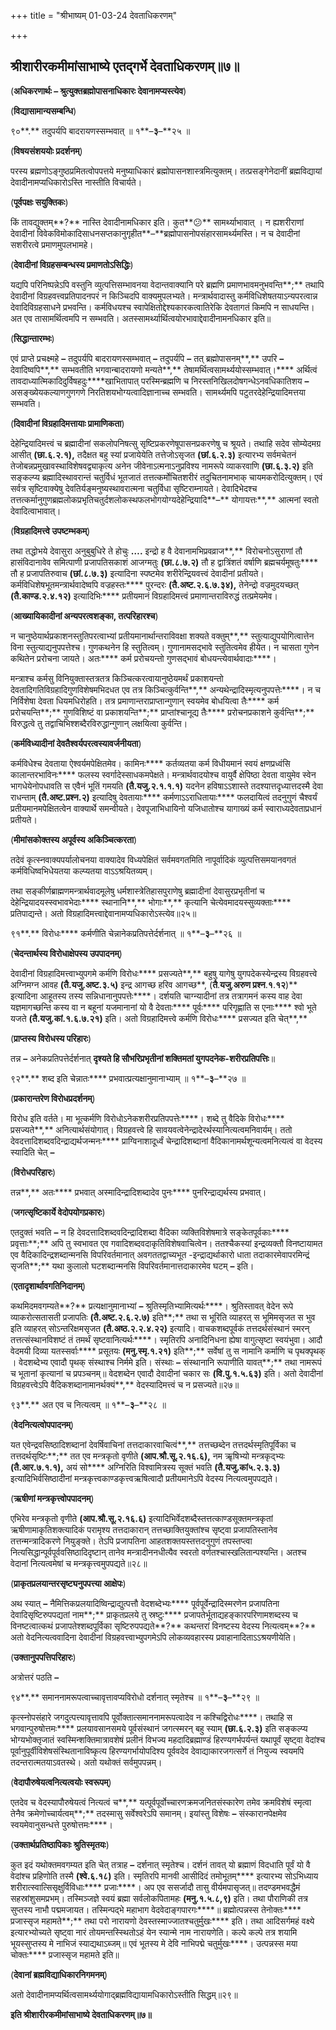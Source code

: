 +++
title = "श्रीभाष्यम् 01-03-24 देवताधिकरणम्"

+++


## श्रीशारीरकमीमांसाभाष्ये एतद्गर्भे देवताधिकरणम्॥७॥

(**अधिकरणार्थः – श्रुत्युक्तब्रह्मोपासनाधिकारः देवानामप्यस्त्येव**)

(**विद्यासामान्यसम्बन्धि**)

९०**.** तदुपर्यपि बादरायणस्सम्भवात् ॥ १**–**३**–**२५ ॥

(**विषयसंशययोः प्रदर्शनम्**)

परस्य ब्रह्मणोऽङ्गुष्ठप्रमितत्वोपपत्तये मनुष्याधिकारं ब्रह्मोपासनशास्त्रमित्युक्तम्। तत्प्रसङ्गेनेदानीं ब्रह्मविद्यायां देवादीनामप्यधिकारोऽस्ति नास्तीति विचार्यते।

(**पूर्वपक्षः सयुक्तिकः**)

किं तावद्युक्तम्**?** नास्ति देवादीनामधिकार इति। कुत**😕** सामर्थ्याभावात् । न ह्यशरीराणां देवादीनां विवेकविमोकादिसाधनसप्तकानुगृहीत**–**ब्रह्मोपासनोपसंहारसामर्थ्यमस्ति। न च देवादीनां सशरीरत्वे प्रमाणमुपलभामहे।

(**देवादीनां विग्रहसम्बन्धस्य प्रमाणतोऽसिद्धिः**)

यद्यपि परिनिष्पन्नेऽपि वस्तुनि व्युत्पत्तिसम्भावनया वेदान्तवाक्यानि परे ब्रह्मणि प्रमाणभावमनुभवन्ति**;** तथापि देवादीनां विग्रहवत्त्वप्रतिपादनपरं न किञ्चिदपि वाक्यमुपलभ्यते। मन्त्रार्थवादास्तु कर्मविधिशेषतयाऽन्यपरत्वान्न देवादिविग्रहसाधने प्रभवन्ति। कर्मविधयश्च स्वापेक्षितोद्देश्यकारकत्वातिरेकि देवतागतं किमपि न साधयन्ति। अत एव तासामर्थित्वमपि न सम्भवति। अतस्सामर्थ्यार्थित्वयोरभावाद्देवादीनामनधिकार इति॥

(**सिद्धान्तारम्भः**)

एवं प्राप्ते प्रचक्ष्महे **–** तदुपर्यपि बादरायणस्सम्भवात् **–** तदुपर्यपि **–** तत् ब्रह्मोपासनम्**,** उपरि **–** देवादिष्वपि**,** सम्भवतीति भगवान्बादरायणो मन्यते**,** तेषामर्थित्वसामर्थ्ययोस्सम्भवात्।**** अर्थित्वं तावदाध्यात्मिकादिदुर्विषहदुः****खाभितापात् परस्मिन्ब्रह्मणि च निरस्तनिखिलदोषगन्धेऽनवधिकातिशय **–** असङ्ख्येयकल्याणगुणगणे निरतिशयभोग्यत्वादिज्ञानाच्च सम्भवति। सामर्थ्यमपि पटुतरदेहेन्द्रियादिमत्तया सम्भवति।

(**दिवादीनां विग्रहादिमत्तायाः प्रामाणिकता**)

देहेन्द्रियादिमत्त्वं च ब्रह्मादीनां सकलोपनिषत्सु सृष्टिप्रकरणेषूपासनप्रकरणेषु च श्रूयते। तथाहि सदेव सोम्येदमग्र आसीत् **(**छा**.**६**.**२**.**१**),** तदैक्षत बहु स्यां प्रजायेयेति तत्तेजोऽसृजत **(**छां**.**६**.**२**.**३**)** इत्यारभ्य सर्वमचेतनं तेजोबन्नप्रमुखावस्थाविशेषवद्व्याकृत्य अनेन जीवेनाऽत्मनाऽनुप्रविश्य नामरूपे व्याकरवाणि **(**छा**.**६**.**३**.**२**)** इति सङ्कल्प्य ब्रह्मादिस्थावरान्तं चतुर्विधं भूतजातं तत्तत्कर्मोचितशरीरं तदुचितनामभाक् चायमकरोदित्युक्तम्। एवं सर्वत्र सृष्टिवाक्येषु देवतिर्यङ्मनुष्यस्थावरात्मना चतुर्विधा सृष्टिराम्नायते। देवादिभेदश्च तत्तत्कर्मानुगुणब्रह्मलोकप्रभृतिचतुर्दशलोकस्थफलभोगयोग्यदेहेन्द्रियादि**–** योगायत्तः**,** आत्मनां स्वतो देवादित्वाभावात्।

(**विग्रहादिमत्त्वे उपष्टम्भकम्**)

तथा तद्धोभये देवासुरा अनुबुबुधिरे ते होचुः **….** इन्द्रो ह वै देवानामभिप्रवव्राज**,** विरोचनोऽसुराणां तौ हासंविदानावेव समित्पाणी प्रजापतिसकाशं आजग्मतुः **(**छा**.**८**.**७**.**२**)** तौ ह द्वात्रिंशतं वर्षाणि ब्रह्मचर्यमूषतुः**** तौ ह प्रजापतिरुवाच **(**छां**.**८**.**७**.**३**)** इत्यादिना स्पष्टमेव शरीरेन्द्रियवत्त्वं देवादीनां प्रतीयते। कर्मविधिशेषभूतमन्त्रार्थवादेष्वपि वज्रहस्तः**** पुरन्दरः **(**तै**.**अष्ट**.**२**.**६**.**७**.**३४**),** तेनेन्द्रो वज्रमुदयच्छत् **(**तै**.**काण्ड**.**२**.**४**.**१२**)** इत्यादिभिः**** प्रतीयमानं विग्रहादिमत्त्वं प्रमाणान्तराविरुद्धं तत्प्रमेयमेव।

(**आख्यायिकादीनां अन्यपरत्वशङ्का, तत्परिहारश्च**)

न चानुष्ठेयार्थप्रकाशनस्तुतिपरत्वाभ्यां प्रतीयमानार्थान्तराविवक्षा शक्यते वक्तुम्**,** स्तुत्याद्युपयोगित्वात्तेन विना स्तुत्याद्यनुपपत्तेश्च। गुणकथनेन हि स्तुतित्वम्। गुणानामसद्भावे स्तुतित्वमेव हीयेत। न चासता गुणेन कथितेन प्ररोचना जायते। अतः**** कर्म प्ररोचयन्तो गुणसद्भावं बोधयन्त्येवार्थवादाः****।

मन्त्राश्च कर्मसु विनियुक्तास्तत्रतत्र किञ्चित्करत्वायानुष्ठेयमर्थं प्रकाशयन्तो देवतादिगतिविग्रहादिगुणविशेषमभिदधत एव तत्र किञ्चित्कुर्वन्ति**,** अन्यथेन्द्रादिस्मृत्यनुपपत्तेः****। न च निर्विशेषा देवता धियमधिरोहति। तत्र प्रमाणान्तराप्राप्तान्गुणान् स्वयमेव बोधयित्वा तैः**** कर्म प्ररोचयन्ति**;** गुणविशिष्टं वा प्रकाशयन्ति**;** प्राप्तांश्चानूद्य तैः**** प्ररोचनप्रकाशने कुर्वन्ति**;** विरुद्धत्वे तु तद्वाचिभिश्शब्दैरविरुद्धान्गुणान् लक्षयित्वा कुर्वन्ति।

(**कर्मविध्यादीनां देवतैश्वर्यपरत्वस्यावर्जनीयता**)

कर्मविधेश्च देवताया ऐश्वर्यमपेक्षितमेव। कामिनः**** कर्तव्यतया कर्म विधीयमानं स्वयं क्षणप्रध्वंसि कालान्तरभाविनः**** फलस्य स्वर्गादेस्साधकमपेक्षते। मन्त्रार्थवादयोश्च वायुर्वै क्षेपिष्ठा देवता वायुमेव स्वेन भागधेयेनोपधावति स एवैनं भूतिं गमयति **(**तै**.**यजु**.**२**.**१**.**१**.**१**)** यदनेन हविषाऽऽशास्ते तदश्यात्तदृध्यात्तदस्मै देवा राधन्ताम् **(**तै**.**अष्ट**.**प्रश्न**.**२**)** इत्यादिषु देवतायाः**** कर्मणाऽऽराधितायाः**** फलदायित्वं तदनुगुणं चैश्वर्यं प्रतीयमानमपेक्षितत्वेन वाक्यार्थे समन्वीयते। देवपूजाभिधायिनो यजिधातोश्च यागाख्यं कर्म स्वाराध्यदेवताप्रधानं प्रतीयते।

(**मीमांसकोक्तस्य अपूर्वस्य अकिञ्चित्करता**)

तदेवं कृत्स्नवाक्यपर्यालोचनया वाक्यादेव विध्यपेक्षितं सर्वमवगतमिति नापूर्वादिकं व्युत्पत्तिसमयानवगतं कर्मविधिष्वभिधेयतया कल्प्यतया वाऽऽश्रयितव्यम्।

तथा सङ्कीर्णब्राह्मणमन्त्रार्थवादमूलेषु धर्मशास्त्रेतिहासपुराणेषु ब्रह्मादीनां देवासुरप्रभृतीनां च देहेन्द्रियादयस्स्वभावभेदाः**** स्थानानि**,** भोगाः**,** कृत्यानि चेत्येवमादयस्सुव्यक्ताः**** प्रतिपाद्यन्ते। अतो विग्रहादिमत्त्वाद्देवानामप्यधिकारोऽस्त्येव॥२५॥

९१**.** विरोधः**** कर्मणीति चेन्नानेकप्रतिपत्तेर्दर्शनात् ॥ १**–**३**–**२६ ॥

(**चेदन्तार्थस्य विरोधाक्षेपस्य उपपादनम्**)

देवादीनां विग्रहादिमत्त्वाभ्युपगमे कर्मणि विरोधः**** प्रसज्यते**,** बहुषु यागेषु युगपदेकस्येन्द्रस्य विग्रहवत्त्वे अग्निमग्न आवह **(**तै**.**यजु**.**अष्ट**.**३**.**५**)** इन्द्र आगच्छ हरिव आगच्छ**, (**तै**.**यजु**.**अरुण प्रश्न**.**१**.**१२**)** इत्यादिना आहूतस्य तस्य सन्निधानानुपपत्तेः****। दर्शयति चाग्न्यादीनां तत्र तत्रागमनं कस्य वाह देवा यज्ञमागच्छन्ति कस्य वा न बहूनां यजमानानां यो वै देवताः**** पूर्वः**** परिगृह्णाति स एनाः**** श्वो भूते यजते **(**तै**.**यजु**.**कां**.**१**.**६**.**७**.**२१**)** इति। अतो विग्रहादिमत्त्वे कर्मणि विरोधः**** प्रसज्यत इति चेत्**,**

(**प्राप्तस्य विरोधस्य परिहारः**)

तन्न **–** अनेकप्रतिपत्तेर्दर्शनात् ****दृश्यते हि सौभरिप्रभृतीनां शक्तिमतां युगपदनेक-शरीरप्रतिपत्तिः****॥

९२**.** शब्द इति चेन्नातः**** प्रभवात्प्रत्यक्षानुमानाभ्याम् ॥ १**–**३**–**२७ ॥

(**प्रकारान्तरेण विरोधप्रदर्शनम्**)

विरोध इति वर्तते। मा भूत्कर्मणि विरोधोऽनेकशरीरप्रतिपपत्तेः****। शब्दे तु वैदिके विरोधः**** प्रसज्यते**,** अनित्यार्थसंयोगात्। विग्रहवत्त्वे हि सावयवत्वेनेन्द्रादेरर्थस्यानित्यत्वमनिवार्यम्। ततो देवदत्तादिशब्दवदिन्द्राद्यर्थजन्मनः**** प्राग्विनाशादूर्ध्वं चेन्द्रादिशब्दानां वैदिकानामर्थशून्यत्वमनित्यत्वं वा वेदस्य स्यादिति चेत् **–**

(**विरोधपरिहारः**)

तन्न**,** अतः**** प्रभवात् अस्मादिन्द्रादिशब्दादेव पुनः**** पुनरिन्द्राद्यर्थस्य प्रभवात्।

(**जगत्सृष्टिकार्ये वेदोपयोगप्रकारः**)

एतदुक्तं भवति **–** न हि देवदत्तादिशब्दवदिन्द्रादिशब्दा वैदिका व्यक्तिविशेषमात्रे सङ्केतपूर्वकाः**** प्रवृत्ताः**;** अपि तु स्वभावत एव गवादिशब्दवदाकृतिविशेषवाचित्वेन। ततश्चैकस्यां इन्द्रव्यक्तौ विनष्टायामत एव वैदिकादिन्द्रशब्दान्मनसि विपरिवर्तमानात् अवगततद्वाच्यभूत -इन्द्राद्यर्थाकारो धाता तदाकारमेवापरमिन्द्रं सृजति**;** यथा कुलालो घटशब्दान्मनसि विपरिवर्तमानात्तदाकारमेव घटम् **–** इति।

(**एतादृशार्थावगतिनिदानम्**)

कथमिदमवगम्यते**?** प्रत्यक्षानुमानाभ्यां **–** श्रुतिस्मृतिभ्यामित्यर्थः****। श्रुतिस्तावत् वेदेन रूपे व्याकरोत्सतासती प्रजापतिः **(**तै**.**अष्ट**.**२**.**६**.**२**.**७**)** इति**;** तथा स भूरिति व्याहरत् स भूमिमसृजत स भुव इति व्याहरत् सोऽन्तरिक्षमसृजत **(**तै**.**अष्ठ**.**२**.**२**.**४**.**२२**)** इत्यादि। वाचकशब्दपूर्वकं तत्तदर्थसंस्थानं स्मरन् तत्तत्संस्थानविशष्टं तं तमर्थं सृष्टवानित्यर्थः****। स्मृतिरपि अनादिनिधना ह्येषा वागुत्सृष्टा स्वयंभुवा। आदौ वेदमयी दिव्या यतस्सर्वाः**** प्रसूतयः **(**मनु**.**स्मृ**.**१**.**२१**)** इति**;** सर्वेषां तु स नामानि कर्माणि च पृथक्पृथक् । वेदशब्देभ्य एवादौ पृथक् संस्थाश्च निर्ममे इति। संस्थाः **–** संस्थानानि रूपाणीति यावत्**;** तथा नामरूपं च भूतानां कृत्यानां च प्रपञ्चनम्॥ वेदशब्देन एवादौ देवादीनां चकार सः **(**वि**.**पु**.**१**.**५**.**६३**)** इति। अतो देवादीनां विग्रहवत्त्वेऽपि वैदिकशब्दानामानर्थक्यं**,** वेदस्यादिमत्त्वं च न प्रसज्यते॥२७॥

९३**.** अत एव च नित्यत्वम् ॥ १**–**३**–**२८ ॥

(**वेदनित्यत्वोपपादनम्**)

यत एवेन्द्रवसिष्ठादिशब्दानां देवर्षिवाचिनां तत्तदाकारवाचित्वं**,** तत्तच्छब्देन तत्तदर्थस्मृतिपूर्विका च तत्तदर्थसृष्टिः**;** तत एव मन्त्रकृतो वृणीते **(**आप**.**श्रौ**.**सू**.**२**.**१६**.**६**),** नम ऋृषिभ्यो मन्त्रकृद्भ्यः **(**तै**.**आर**.**७**.**१**.**१**),** अयं सो**** अग्निरिति विश्वामित्रस्य सूक्तं भवति **(**तै**.**यजु**.**कां५**.**२**.**३**.**३**)** इत्यादिभिर्वसिष्ठादीनां मन्त्रकृत्त्वकाण्डकृत्त्वऋषित्वादौ प्रतीयमानेऽपि वेदस्य नित्यत्वमुपपद्यते।

(**ऋषीणां मन्त्रकृत्त्वोपपादनम्**)

एभिरेव मन्त्रकृतो वृणीते **(**आप**.**श्रौ**.**सू**.**२**.**१६**.**६**)** इत्यादिभिर्वेदशब्दैस्तत्तत्काण्डसूक्तमन्त्रकृतां ऋषीणामाकृतिशक्त्यादिकं परामृश्य तत्तदाकारान् तत्तच्छाक्तियुक्तांश्च सृष्ट्वा प्रजापतिस्तानेव तत्तन्मन्त्रादिकरणे नियुङ्क्ते। तेऽपि प्रजापतिना आहतशक्तयस्तत्तदनुगुणं तपस्तप्त्वा नित्यसिद्धान्पूर्वपूर्ववसिष्ठादिदृष्टान् तानेव मन्त्रादीननधीत्यैव स्वरतो वर्णतश्चास्खलितान्पश्यन्ति। अतश्च वेदानां नित्यत्वमेषां च मन्त्रकृत्त्वमुपपद्यते॥२८॥

(**प्राकृतप्रलयान्तरसृष्ट्यनुपपत्त्या आक्षेपः**)

अथ स्यात् **–** नैमित्तिकप्रलयादिष्विन्द्राद्युत्पत्तौ वेदशब्देभ्यः**** पूर्वपूर्वेन्द्रादिस्मरणेन प्रजापतिना देवादिसृष्टिरुपपद्यतां नाम**;** प्राकृतप्रलये तु स्रष्टुः**** प्रजापतेर्भूताद्यहङ्कारपरिणामशब्दस्य च विनष्टत्वात्कथं प्रजापतेश्शब्दपूर्विका सृष्टिरुपपद्यते**?** कथन्तरां विनष्टस्य वेदस्य नित्यत्वम्**?** अतो वेदनित्यत्ववादिना देवादीनां विग्रहवत्त्वाभ्युपगमेऽपि लोकव्यवहारस्य प्रवाहानादिताऽऽश्रयणीयेति।

(**उक्तानुपपत्तिपरिहारः**)

अत्रोत्तरं पठति **–**

९४**.** समाननामरूपत्वाच्चावृत्तावप्यविरोधो दर्शनात् स्मृतेश्च ॥ १**–**३**–**२९ ॥

कृत्स्नोपसंहारे जगदुत्पत्त्यावृत्तावपि पूर्वोक्तात्समाननामरूपत्वादेव न कश्चिद्विरोधः****। तथाहि स भगवान्पुरुषोत्तमः**** प्रलयावसानसमये पूर्वसंस्थानं जगत्स्मरन् बहु स्याम् **(**छा**.**६**.**२**.**३**)** इति सङ्कल्प्य भोग्यभोक्तृजातं स्वस्मिन्शक्तिमात्रावशेषं प्रलीनं विभज्य महदादिब्रह्माण्डं हिरण्यगर्भपर्यन्तं यथापूर्वं सृष्ट्वा वेदांश्च पूर्वानुपूर्वीविशेषसंस्थितानाविष्कृत्य हिरण्यगर्भायोपदिश्य पूर्ववदेव देवाद्याकारजगत्सर्गे तं नियुज्य स्वयमपि तदन्तरात्मतयाऽवतस्थे। अतो यथोक्तं सर्वमुपपन्नम्।

(**वेदापौरुषेयत्वनित्यत्वयोः स्वरूपम्**)

एतदेव च वेदस्यापौरुषेयत्वं नित्यत्वं च**,** यत्पूर्वपूर्वोच्चारणक्रमजनितसंस्कारेण तमेव क्रमविशेषं स्मृत्वा तेनैव क्रमेणोच्चार्यत्वम्**;** तदस्मासु सर्वेश्वरेऽपि समानम्। इयांस्तु विशेषः **–** संस्कारानपेक्षमेव स्वयमेवानुसन्धत्ते पुरुषोत्तमः****।

(**उक्तार्थप्रतिष्ठापिकाः श्रुतिस्मृतयः**)

कुत इदं यथोक्तमवगम्यत इति चेत् तत्राह **–** दर्शनात् स्मृतेश्च। दर्शनं तावत् यो ब्रह्माणं विदधाति पूर्वं यो वै वेदांश्च प्रहिणोति तस्मै **(**श्वे**.**६**.**१८**)** इति। स्मृतिरपि मानवी आसीदिदं तमोभूतम्**** इत्यारभ्य सोऽभिध्याय शरीरात्स्वात्सिसृक्षुर्विविधाः**** प्रजाः****। अप एव ससर्जादौ तासु वीर्यमपासृजत्॥ तदण्डमभवद्धैमं सहस्रांशुसमप्रभम्। तस्मिञ्जज्ञे स्वयं ब्रह्मा सर्वलोकपितामहः **(**मनु**.**१**.**५**.**८**,**९**)** इति। तथा पौराणिकी तत्र सुप्तस्य नाभौ पद्ममजायत। तस्मिन्पद्भे महाभाग वेदवेदाङ्गपारगः****॥ ब्रह्मोत्पन्नस्स तेनोक्तः**** प्रजास्सृज महामते**;** तथा परो नारायणो देवस्तस्माज्जातश्चतुर्मुखः**** इति। तथा आदिसर्गमहं वक्ष्ये इत्यारभ्योच्यते सृष्ट्वा नारं तोयमन्तस्स्थितोऽहं येन स्यान्मे नाम नारायणेति। कल्पे कल्पे तत्र शयामि भूयस्सुप्तस्य मे नाभिजं स्याद्यथाऽब्जम्॥ एवं भूतस्य मे देवि नाभिपद्मे चतुर्मुखः****। उत्पन्नस्स मया चोक्तः**** प्रजास्सृज महामते इति॥

(**देवानां ब्रह्मविद्याधिकारनिगमनम्**)

अतो देवादीनामप्यर्थित्वसामर्थ्ययोगाद्ब्रह्मविद्यायामधिकारोऽस्तीति सिद्धम्॥२९॥

**इति श्रीशारीरकमीमांसाभाष्ये देवताधिकरणम्॥७॥**




